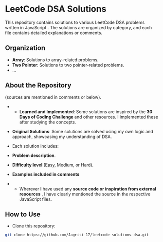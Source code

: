 # LeetCode DSA Solutions
This repository contains solutions to various LeetCode DSA problems written in JavaScript . The solutions are organized by category, and each file contains detailed explanations or comments.

## Organization
- **Array**: Solutions to array-related problems.
- **Two Pointer**: Solutions to two pointer-related problems.
- ...

## About the Repository

(sources are mentioned in comments or below).

- - **Learned and Implemented**: Some solutions are inspired by the **30 Days of Coding Challenge** and other resources. I implemented these after studying the concepts.
- **Original Solutions**: Some solutions are solved using my own logic and approach, showcasing my understanding of DSA.

- Each solution includes:
- **Problem description**.
- **Difficulty level** (Easy, Medium, or Hard).
- **Examples included in comments** 
- - Wherever I have used any **source code or inspiration from external resources** , I have clearly mentioned the source in the respective JavaScript files.


 ## How to Use
  - Clone this repository:
   ```bash
   git clone https://github.com/Jagriti-17/leetcode-solutions-dsa.git
